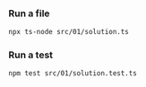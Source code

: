 ### Run a file

```bash
npx ts-node src/01/solution.ts
```

### Run a test

```bash
npm test src/01/solution.test.ts
```
